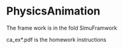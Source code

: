 # PhysicsAnimation
The frame work is in the fold SimuFramwork

ca_ex*.pdf is the homework instructions
